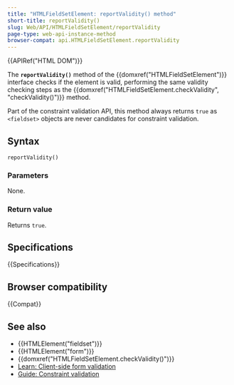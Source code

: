 ```yaml
---
title: "HTMLFieldSetElement: reportValidity() method"
short-title: reportValidity()
slug: Web/API/HTMLFieldSetElement/reportValidity
page-type: web-api-instance-method
browser-compat: api.HTMLFieldSetElement.reportValidity
---
```


{{APIRef("HTML DOM")}}

The **`reportValidity()`** method of the {{domxref("HTMLFieldSetElement")}} interface checks if the element is valid, performing the same validity checking steps as the {{domxref("HTMLFieldSetElement.checkValidity", "checkValidity()")}} method.

Part of the constraint validation API, this method always returns `true` as `<fieldset>` objects are never candidates for constraint validation.

## Syntax

```js-nolint
reportValidity()
```

### Parameters

None.

### Return value

Returns `true`.

## Specifications

{{Specifications}}

## Browser compatibility

{{Compat}}

## See also

- {{HTMLElement("fieldset")}}
- {{HTMLElement("form")}}
- {{domxref("HTMLFieldSetElement.checkValidity()")}}
- [Learn: Client-side form validation](/en-US/docs/Learn/Forms/Form_validation)
- [Guide: Constraint validation](/en-US/docs/Web/HTML/Constraint_validation)
